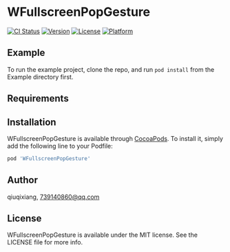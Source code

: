 # WFullscreenPopGesture

[![CI Status](https://img.shields.io/travis/qiuqixiang/WFullscreenPopGesture.svg?style=flat)](https://travis-ci.org/qiuqixiang/WFullscreenPopGesture)
[![Version](https://img.shields.io/cocoapods/v/WFullscreenPopGesture.svg?style=flat)](https://cocoapods.org/pods/WFullscreenPopGesture)
[![License](https://img.shields.io/cocoapods/l/WFullscreenPopGesture.svg?style=flat)](https://cocoapods.org/pods/WFullscreenPopGesture)
[![Platform](https://img.shields.io/cocoapods/p/WFullscreenPopGesture.svg?style=flat)](https://cocoapods.org/pods/WFullscreenPopGesture)

## Example

To run the example project, clone the repo, and run `pod install` from the Example directory first.

## Requirements

## Installation

WFullscreenPopGesture is available through [CocoaPods](https://cocoapods.org). To install
it, simply add the following line to your Podfile:

```ruby
pod 'WFullscreenPopGesture'
```

## Author

qiuqixiang, 739140860@qq.com

## License

WFullscreenPopGesture is available under the MIT license. See the LICENSE file for more info.
